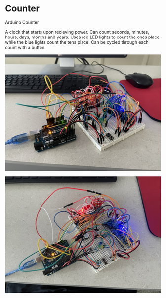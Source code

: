 # Counter
Arduino Counter

A clock that starts upon recieving power. Can count seconds, minutes, hours, days, months and years.
Uses red LED lights to count the ones place while the blue lights count the tens place. Can be cycled through each count with a button.

![image](
B0E8F70F-6A9A-4C7A-A856-6B53CF3CDCCF_1_105_c.jpeg)

![image](E56D37EC-6B55-4D0C-A26F-6031B9A13334_1_105_c.jpeg)
